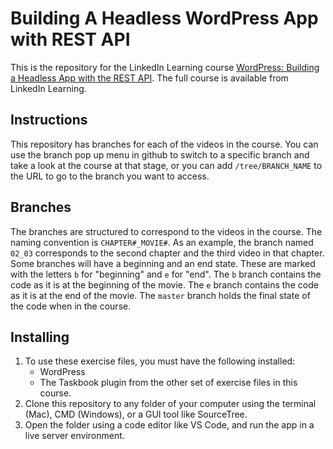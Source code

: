 # Building A Headless WordPress App with REST API
This is the repository for the LinkedIn Learning course [WordPress: Building a Headless App with the REST API](https://www.linkedin.com/learning/building-a-headless-wordpress-app-with-rest-api/). The full course is available from LinkedIn Learning.


## Instructions
This repository has branches for each of the videos in the course. You can use the branch pop up menu in github to switch to a specific branch and take a look at the course at that stage, or you can add `/tree/BRANCH_NAME` to the URL to go to the branch you want to access.

## Branches
The branches are structured to correspond to the videos in the course. The naming convention is `CHAPTER#_MOVIE#`. As an example, the branch named `02_03` corresponds to the second chapter and the third video in that chapter. 
Some branches will have a beginning and an end state. These are marked with the letters `b` for "beginning" and `e` for "end". The `b` branch contains the code as it is at the beginning of the movie. The `e` branch contains the code as it is at the end of the movie. The `master` branch holds the final state of the code when in the course.

## Installing
1. To use these exercise files, you must have the following installed:
	- WordPress
	- The Taskbook plugin from the other set of exercise files in this course.
2. Clone this repository to any folder of your computer using the terminal (Mac), CMD (Windows), or a GUI tool like SourceTree.
3. Open the folder using a code editor like VS Code, and run the app in a live server environment.
